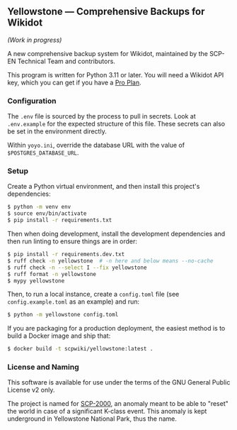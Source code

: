 ## Yellowstone &mdash; Comprehensive Backups for Wikidot

_(Work in progress)_

A new comprehensive backup system for Wikidot, maintained by the SCP-EN Technical Team and contributors.

This program is written for Python 3.11 or later. You will need a Wikidot API key, which you can get if you have a [Pro Plan](https://www.wikidot.com/plans).

### Configuration

The `.env` file is sourced by the process to pull in secrets. Look at `.env.example` for the expected structure of this file. These secrets can also be set in the environment directly.

Within `yoyo.ini`, override the database URL with the value of `$POSTGRES_DATABASE_URL`.

### Setup

Create a Python virtual environment, and then install this project's dependencies:

```bash
$ python -m venv env
$ source env/bin/activate
$ pip install -r requirements.txt
```

Then when doing development, install the development dependencies and then run linting to ensure things are in order:

```bash
$ pip install -r requirements.dev.txt
$ ruff check -n yellowstone  # -n here and below means --no-cache
$ ruff check -n --select I --fix yellowstone
$ ruff format -n yellowstone
$ mypy yellowstone
```

Then, to run a local instance, create a `config.toml` file (see `config.example.toml` as an example) and run:

```bash
$ python -m yellowstone config.toml
```

If you are packaging for a production deployment, the easiest method is to build a Docker image and ship that:

```bash
$ docker build -t scpwiki/yellowstone:latest .
```

### License and Naming

This software is available for use under the terms of the GNU General Public License v2 only.

The project is named for [SCP-2000](https://scpwiki.com/scp-2000), an anomaly meant to be able to "reset" the world in case of a significant K-class event. This anomaly is kept underground in Yellowstone National Park, thus the name.
